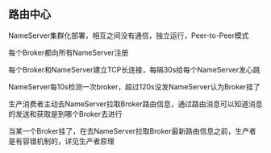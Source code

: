 ## 路由中心

NameServer集群化部署，相互之间没有通信，独立运行，Peer-to-Peer模式

每个Broker都向所有NameServer注册

每个Broker和NameServer建立TCP长连接，每隔30s给每个NameServer发心跳

NameServer每10s检测一次broker，超过120s没发NameServer认为Broker挂了

生产消费者主动去NameServer拉取Broker路由信息，通过路由消息可以知道消息的发送和获取是到哪个Broker去进行

当某一个Broker挂了，在去NameServer拉取Broker最新路由信息之前，生产者是有容错机制的，详见生产者原理








